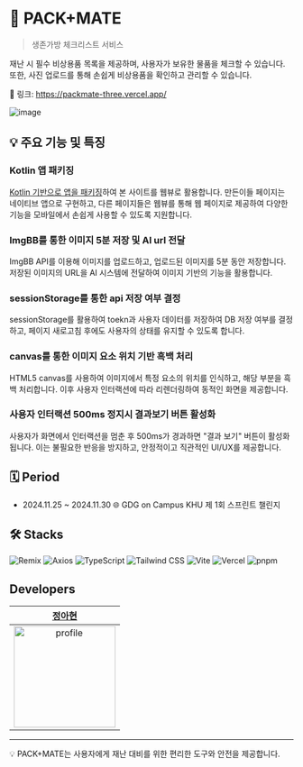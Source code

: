 # 🚀 PACK+MATE
> 생존가방 체크리스트 서비스

재난 시 필수 비상용품 목록을 제공하며, 사용자가 보유한 물품을 체크할 수 있습니다. 또한, 사진 업로드를 통해 손쉽게 비상용품을 확인하고 관리할 수 있습니다.

🔗 링크: https://packmate-three.vercel.app/

![image](https://github.com/user-attachments/assets/2767903d-8727-4cb3-95a6-e837e60b1c78)

## 💡 주요 기능 및 특징
### Kotlin 앱 패키징
[Kotlin 기반으로 앱을 패키징](https://github.com/GDG-on-Campus-KHU/SC4_AOS)하여 본 사이트를 웹뷰로 활용합니다. 만든이들 페이지는 네이티브 앱으로 구현하고, 다른 페이지들은 웹뷰를 통해 웹 페이지로 제공하여 다양한 기능을 모바일에서 손쉽게 사용할 수 있도록 지원합니다.
### ImgBB를 통한 이미지 5분 저장 및 AI url 전달
ImgBB API를 이용해 이미지를 업로드하고, 업로드된 이미지를 5분 동안 저장합니다. 저장된 이미지의 URL을 AI 시스템에 전달하여 이미지 기반의 기능을 활용합니다.
### sessionStorage를 통한 api 저장 여부 결정
sessionStorage를 활용하여 toekn과 사용자 데이터를 저장하여 DB 저장 여부를 결정하고, 페이지 새로고침 후에도 사용자의 상태를 유지할 수 있도록 합니다.
### canvas를 통한 이미지 요소 위치 기반 흑백 처리
HTML5 canvas를 사용하여 이미지에서 특정 요소의 위치를 인식하고, 해당 부분을 흑백 처리합니다. 이후 사용자 인터랙션에 따라 리렌더링하여 동적인 화면을 제공합니다.
### 사용자 인터랙션 500ms 정지시 결과보기 버튼 활성화
사용자가 화면에서 인터랙션을 멈춘 후 500ms가 경과하면 "결과 보기" 버튼이 활성화됩니다. 이는 불필요한 반응을 방지하고, 안정적이고 직관적인 UI/UX를 제공합니다.

## 🗓️ Period
- 2024.11.25 ~ 2024.11.30
🌐 GDG on Campus KHU 제 1회 스프린트 챌린지

## 🛠️ Stacks
![Remix](https://img.shields.io/badge/Remix-000000?style=for-the-badge&logo=remix&logoColor=white)
![Axios](https://img.shields.io/badge/Axios-007ACC?style=for-the-badge&logo=axios&logoColor=ffffff)
![TypeScript](https://img.shields.io/badge/TypeScript-3178C6?style=for-the-badge&logo=typescript&logoColor=ffffff)
![Tailwind CSS](https://img.shields.io/badge/Tailwind%20CSS-38B2AC?style=for-the-badge&logo=tailwind-css&logoColor=ffffff)
![Vite](https://img.shields.io/badge/Vite-646CFF?style=for-the-badge&logo=vite&logoColor=ffffff)
![Vercel](https://img.shields.io/badge/Vercel-000000?style=for-the-badge&logo=vercel&logoColor=ffffff)
![pnpm](https://img.shields.io/badge/pnpm-F69220?style=for-the-badge&logo=pnpm&logoColor=ffffff)

## Developers

|[정아현](https://github.com/a-honey)|
| :--: |
| <img src="https://avatars.githubusercontent.com/a-honey" alt="profile" width="180" height="180"> |     
---
💡 PACK+MATE는 사용자에게 재난 대비를 위한 편리한 도구와 안전을 제공합니다.
